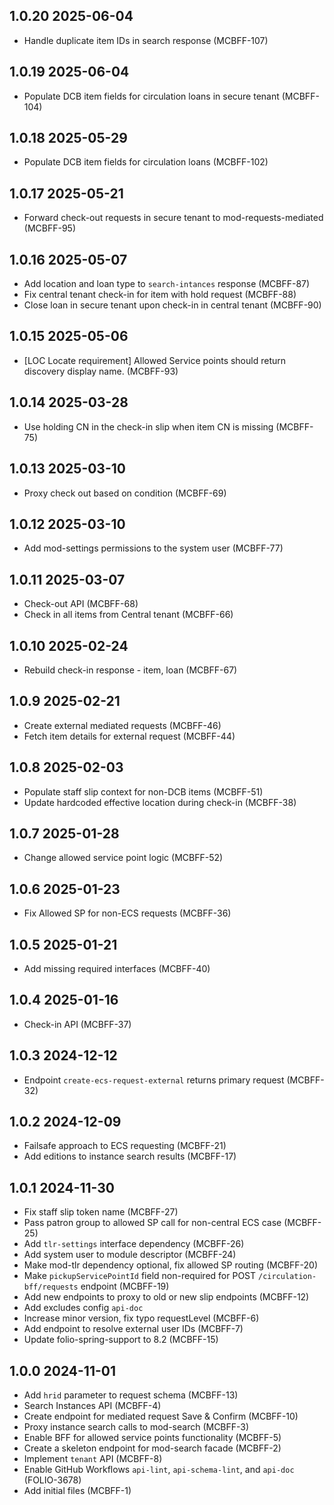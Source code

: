 ## 1.0.20 2025-06-04
* Handle duplicate item IDs in search response (MCBFF-107)

## 1.0.19 2025-06-04
* Populate DCB item fields for circulation loans in secure tenant (MCBFF-104)

## 1.0.18 2025-05-29
* Populate DCB item fields for circulation loans (MCBFF-102)

## 1.0.17 2025-05-21
* Forward check-out requests in secure tenant to mod-requests-mediated (MCBFF-95)

## 1.0.16 2025-05-07
* Add location and loan type to `search-intances` response (MCBFF-87)
* Fix central tenant check-in for item with hold request (MCBFF-88)
* Close loan in secure tenant upon check-in in central tenant (MCBFF-90)

## 1.0.15 2025-05-06
* [LOC Locate requirement] Allowed Service points should return discovery display name. (MCBFF-93)

## 1.0.14 2025-03-28
* Use holding CN in the check-in slip when item CN is missing (MCBFF-75)

## 1.0.13 2025-03-10
* Proxy check out based on condition (MCBFF-69)

## 1.0.12 2025-03-10
* Add mod-settings permissions to the system user (MCBFF-77)

## 1.0.11 2025-03-07
* Check-out API (MCBFF-68)
* Check in all items from Central tenant (MCBFF-66)

## 1.0.10 2025-02-24
* Rebuild check-in response - item, loan (MCBFF-67)

## 1.0.9 2025-02-21
* Create external mediated requests (MCBFF-46)
* Fetch item details for external request (MCBFF-44)

## 1.0.8 2025-02-03
* Populate staff slip context for non-DCB items (MCBFF-51)
* Update hardcoded effective location during check-in (MCBFF-38)

## 1.0.7 2025-01-28
* Change allowed service point logic (MCBFF-52)

## 1.0.6 2025-01-23
* Fix Allowed SP for non-ECS requests (MCBFF-36)

## 1.0.5 2025-01-21
* Add missing required interfaces (MCBFF-40)

## 1.0.4 2025-01-16
* Check-in API (MCBFF-37)

## 1.0.3 2024-12-12
* Endpoint `create-ecs-request-external` returns primary request (MCBFF-32)

## 1.0.2 2024-12-09
* Failsafe approach to ECS requesting (MCBFF-21)
* Add editions to instance search results (MCBFF-17)

## 1.0.1 2024-11-30

* Fix staff slip token name (MCBFF-27)
* Pass patron group to allowed SP call for non-central ECS case (MCBFF-25)
* Add `tlr-settings` interface dependency (MCBFF-26)
* Add system user to module descriptor (MCBFF-24)
* Make mod-tlr dependency optional, fix allowed SP routing (MCBFF-20)
* Make `pickupServicePointId` field non-required for POST `/circulation-bff/requests` endpoint (MCBFF-19)
* Add new endpoints to proxy to old or new slip endpoints (MCBFF-12)
* Add excludes config `api-doc`
* Increase minor version, fix typo requestLevel (MCBFF-6)
* Add endpoint to resolve external user IDs (MCBFF-7)
* Update folio-spring-support to 8.2 (MCBFF-15)

## 1.0.0 2024-11-01

* Add `hrid` parameter to request schema (MCBFF-13)
* Search Instances API (MCBFF-4)
* Create endpoint for mediated request Save & Confirm (MCBFF-10)
* Proxy instance search calls to mod-search (MCBFF-3)
* Enable BFF for allowed service points functionality (MCBFF-5)
* Create a skeleton endpoint for mod-search facade (MCBFF-2)
* Implement `tenant` API (MCBFF-8)
* Enable GitHub Workflows `api-lint`, `api-schema-lint`, and `api-doc` (FOLIO-3678)
* Add initial files (MCBFF-1)
